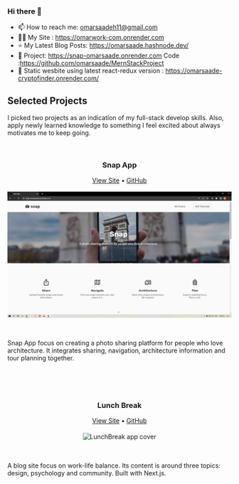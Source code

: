 ### Hi there 👋
- 📫 How to reach me: omarsaadeh11@gmail.com
- 👨‍🚀 My Site : https://omarwork-com.onrender.com
- ⭐ My Latest Blog Posts: https://omarsaade.hashnode.dev/
- 👀 Project: https://snap-omarsaade.onrender.com
   Code :https://github.com/omarsaade/MernStackProject
- 👀 Static wesbite using latest react-redux version : https://omarsaade-cryptofinder.onrender.com/

## Selected Projects

I picked two projects as an indication of my full-stack develop skills. Also, apply newly learned knowledge to something I feel excited about always motivates me to keep going.

<br/>

<div align="center">
  <h3>Snap App</h3>
  <div>
    <a href="" target='_blank'>View Site</a> • 
    <a href="" target='_blank'>GitHub</a>
  </div>
</div>

<br/>

<div align="center">
  <img src="https://github.com/omarsaade/omarsaade/blob/main/assets/Screenshot%20(170).png" alt="Snap App cover" width="720" align="center">
</div>

<br/>
<br/>



Snap App focus on creating a photo sharing platform for people who love architecture. It integrates sharing, navigation, architecture information and tour planning together.

<br />
<br />
<br />

<div align="center">
  <h3>Lunch Break</h3>
  <div>
    <a href="https://snap-omarsaade.onrender.com" target='_blank'>View Site</a> • 
    <a href="https://github.com/omarsaade/Snap-App" target='_blank'>GitHub</a>
  </div>
</div>

<br/>

<div align="center">
  <img src="assets/Screenshot(173).png" alt="LunchBreak app cover" width="720" align="center">
</div>

<br/>
<br/>

A blog site focus on work-life balance. Its content is around three topics: design, psychology and community. Built with Next.js. 

<br />


